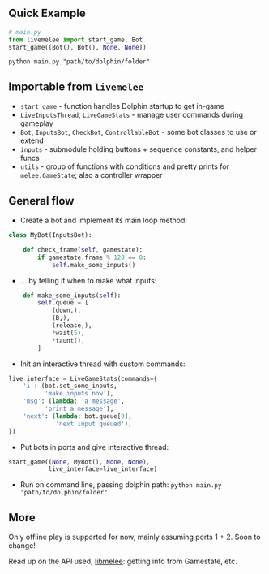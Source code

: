 ## Quick Example
```python
# main.py
from livemelee import start_game, Bot
start_game((Bot(), Bot(), None, None))
```
`python main.py "path/to/dolphin/folder"`

## Importable from `livemelee`
- `start_game` - function handles Dolphin startup to get in-game
- `LiveInputsThread`, `LiveGameStats` - manage user commands during gameplay
- `Bot`, `InputsBot`, `CheckBot`, `ControllableBot` - some bot classes to use or extend
- `inputs` - submodule holding buttons + sequence constants, and helper funcs
- `utils` - group of functions with conditions and pretty prints for `melee.GameState`; also a controller wrapper


## General flow
- Create a bot and implement its main loop method:

```python
class MyBot(InputsBot):

    def check_frame(self, gamestate):
        if gamestate.frame % 120 == 0:
            self.make_some_inputs()
```
- ... by telling it when to make what inputs:

```python
    def make_some_inputs(self):
        self.queue = [
            (down,),
            (B,),
            (release,),
            *wait(5),
            *taunt(),
        ]
```
- Init an interactive thread with custom commands:

```python
live_interface = LiveGameStats(commands={
    'i': (bot.set_some_inputs,
          'make inputs now'),
    'msg': (lambda: 'a message',
          'print a message'),
    'next': (lambda: bot.queue[0],
             'next input queued'),
})
```
- Put bots in ports and give interactive thread:

```python
start_game((None, MyBot(), None, None),
           live_interface=live_interface)
```
- Run on command line, passing dolphin path: `python main.py "path/to/dolphin/folder"`


## More
Only offline play is supported for now, mainly assuming ports 1 + 2. Soon to change!

Read up on the API used, [libmelee](https://github.com/altf4/libmelee): getting info from Gamestate, etc.
